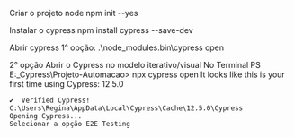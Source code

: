 Criar o projeto node
npm init --yes

Instalar o cypress
npm install cypress --save-dev

Abrir cypress
1° opção:
.\node_modules\.bin\cypress open

2° opção Abrir o Cypress no modelo iterativo/visual
    No Terminal
    PS E:\_Cypress\Projeto-Automacao> npx cypress open
    It looks like this is your first time using Cypress: 12.5.0

    ✔  Verified Cypress! C:\Users\Regina\AppData\Local\Cypress\Cache\12.5.0\Cypress
    Opening Cypress...
    Selecionar a opção E2E Testing
